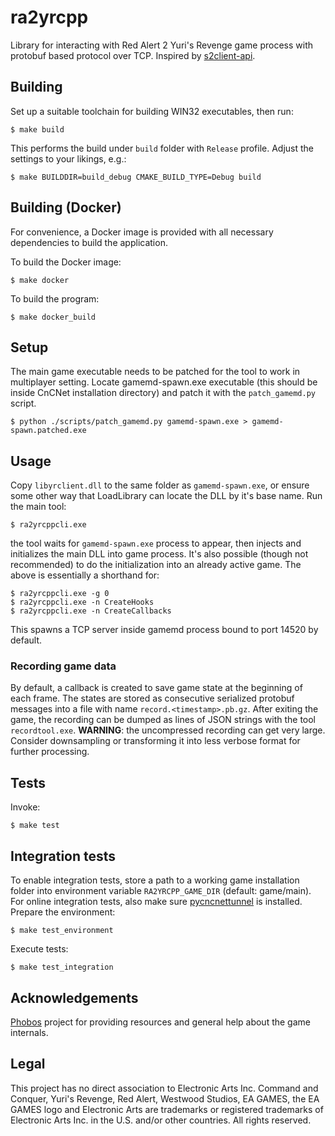 # ra2yrcpp

Library for interacting with Red Alert 2 Yuri's Revenge game process with protobuf based protocol over TCP. Inspired by [s2client-api](https://github.com/Blizzard/s2client-api).

## Building 

Set up a suitable toolchain for building WIN32 executables, then run:

```
$ make build
```

This performs the build under `build` folder with `Release` profile. Adjust the settings to your likings, e.g.:

```
$ make BUILDDIR=build_debug CMAKE_BUILD_TYPE=Debug build
```

## Building (Docker)

For convenience, a Docker image is provided with all necessary dependencies to build the application.

To build the Docker image:
```
$ make docker
```

To build the program:
```
$ make docker_build
```

## Setup

The main game executable needs to be patched for the tool to work in multiplayer setting. Locate gamemd-spawn.exe executable (this should be inside CnCNet installation directory) and patch it with the `patch_gamemd.py` script.

```
$ python ./scripts/patch_gamemd.py gamemd-spawn.exe > gamemd-spawn.patched.exe
```

## Usage

Copy `libyrclient.dll` to the same folder as `gamemd-spawn.exe`, or ensure some other way that LoadLibrary can locate the DLL by it's base name. Run the main tool:

```
$ ra2yrcppcli.exe
```

the tool waits for `gamemd-spawn.exe` process to appear, then injects and initializes the main DLL into game process. It's also possible (though not recommended) to do the initialization into an already active game. The above is essentially a shorthand for:

```
$ ra2yrcppcli.exe -g 0
$ ra2yrcppcli.exe -n CreateHooks
$ ra2yrcppcli.exe -n CreateCallbacks
```

This spawns a TCP server inside gamemd process bound to port 14520 by default.

### Recording game data

By default, a callback is created to save game state at the beginning of each frame. The states are stored as consecutive serialized protobuf messages into a file with name `record.<timestamp>.pb.gz`. After exiting the game, the recording can be dumped as lines of JSON strings with the tool `recordtool.exe`. **WARNING**: the uncompressed recording can get very large. Consider downsampling or transforming it into less verbose format for further processing.

## Tests

Invoke:

```
$ make test
```

## Integration tests

To enable integration tests, store a path to a working game installation folder into environment variable `RA2YRCPP_GAME_DIR` (default: game/main). For online integration tests, also make sure [pycncnettunnel](https://github.com/shmocz/pycncnettunnel) is installed. Prepare the environment:

```
$ make test_environment
```

Execute tests:

```
$ make test_integration
```

## Acknowledgements

[Phobos](https://github.com/Phobos-developers/Phobos) project for providing resources and general help about the game internals.

## Legal

This project has no direct association to Electronic Arts Inc. Command and Conquer, Yuri's Revenge, Red Alert, Westwood Studios, EA GAMES, the EA GAMES logo and Electronic Arts are trademarks or registered trademarks of Electronic Arts Inc. in the U.S. and/or other countries. All rights reserved.
